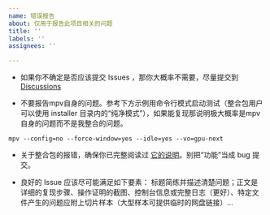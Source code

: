 ```yaml
---
name: 错误报告
about: 仅用于报告此项目相关的问题
title: ''
labels: ''
assignees: ''

---
```


- 如果你不确定是否应该提交 Issues ，那你大概率不需要，尽量提交到 [Discussions](https://github.com/hooke007/MPV_lazy/discussions)

- 不要报告mpv自身的问题。参考下方示例用命令行模式启动测试（整合包用户可以使用 installer 目录内的“纯净模式”），如果能复现那说明极大概率是mpv自身的问题而不是我整合的问题。
```
mpv --config=no --force-window=yes --idle=yes --vo=gpu-next
```

- 关于整合包的报错，确保你已完整阅读过 [它的说明](https://github.com/hooke007/MPV_lazy/discussions/194)。别把“功能”当成 bug 提交。

- 良好的 Issue 应该尽可能满足如下要素：
标题简练并描述清楚问题；正文是详细的复现步骤、操作证明的截图、控制台信息或完整日志（更好）、特定文件产生的问题应附上切片样本（大型样本可提供临时的网盘链接）...
